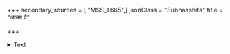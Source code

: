+++
secondary_sources = [ "MSS_4665",]
jsonClass = "Subhaashita"
title = "आत्मा वै"

+++

<details><summary>Text</summary>

... ... ... ... ... ...।  
आत्मा वै यमितो येन स यमस्तु विशिष्यते॥
</details>
